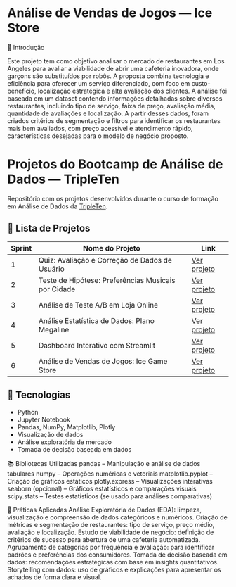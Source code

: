 # Análise de Vendas de Jogos — Ice Store
🧠 Introdução

Este projeto tem como objetivo analisar o mercado de restaurantes em Los Angeles para avaliar a viabilidade de abrir uma cafeteria inovadora, onde garçons são substituídos por robôs. A proposta combina tecnologia e eficiência para oferecer um serviço diferenciado, com foco em custo-benefício, localização estratégica e alta avaliação dos clientes.
A análise foi baseada em um dataset contendo informações detalhadas sobre diversos restaurantes, incluindo tipo de serviço, faixa de preço, avaliação média, quantidade de avaliações e localização. A partir desses dados, foram criados critérios de segmentação e filtros para identificar os restaurantes mais bem avaliados, com preço acessível e atendimento rápido, características desejadas para o modelo de negócio proposto.

# Projetos do Bootcamp de Análise de Dados — TripleTen

Repositório com os projetos desenvolvidos durante o curso de formação em Análise de Dados da [TripleTen](https://tripleten.com).

## 📌 Lista de Projetos

| Sprint | Nome do Projeto                                    | Link |
|--------|----------------------------------------------------|------|
| 1      | Quiz: Avaliação e Correção de Dados de Usuário     | [Ver projeto](https://github.com/gschmidel19/sprint-01-quiz-qualidade-dados/tree/main/sprint-01-quiz-qualidade-dados) |
| 2      | Teste de Hipótese: Preferências Musicais por Cidade | [Ver projeto](https://github.com/gschmidel19/sprint-02-preferencias-musicais-cidades/tree/main/sprint-02-preferencias-musicais-cidades) |
| 3      | Análise de Teste A/B em Loja Online                | [Ver projeto](https://github.com/gschmidel19/sprint-3-ab-test-analysis/tree/main/sprint-3-ab-test-analysis) |
| 4      | Análise Estatística de Dados: Plano Megaline       | [Ver projeto](https://github.com/gschmidel19/Sprint_4_Megaline/tree/main/Sprint_4_Megaline) |
| 5      | Dashboard Interativo com Streamlit                 | [Ver projeto](https://testeaula-vadtlkgochzupctcfyxgp6.streamlit.app) |
| 6      | Análise de Vendas de Jogos: Ice Game Store         | [Ver projeto](https://github.com/gschmidel19/Sprint_6_VideoGame_Sales/tree/main/Sprint_6_VideoGame_Sales) |

## 🧰 Tecnologias
- Python
- Jupyter Notebook
- Pandas, NumPy, Matplotlib, Plotly
- Visualização de dados
- Análise exploratória de mercado
- Tomada de decisão baseada em dados

📚 Bibliotecas Utilizadas
pandas – Manipulação e análise de dados tabulares
numpy – Operações numéricas e vetoriais
matplotlib.pyplot – Criação de gráficos estáticos
plotly.express – Visualizações interativas
seaborn (opcional) – Gráficos estatísticos e comparações visuais
scipy.stats – Testes estatísticos (se usado para análises comparativas)

🧪 Práticas Aplicadas
Análise Exploratória de Dados (EDA): limpeza, visualização e compreensão de dados categóricos e numéricos.
Criação de métricas e segmentação de restaurantes: tipo de serviço, preço médio, avaliação e localização.
Estudo de viabilidade de negócio: definição de critérios de sucesso para abertura de uma cafeteria automatizada.
Agrupamento de categorias por frequência e avaliação: para identificar padrões e preferências dos consumidores.
Tomada de decisão baseada em dados: recomendações estratégicas com base em insights quantitativos.
Storytelling com dados: uso de gráficos e explicações para apresentar os achados de forma clara e visual.



